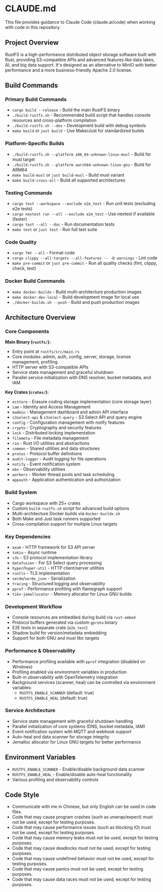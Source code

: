 # CLAUDE.md

This file provides guidance to Claude Code (claude.ai/code) when working with code in this repository.

## Project Overview

RustFS is a high-performance distributed object storage software built with Rust, providing S3-compatible APIs and advanced features like data lakes, AI, and big data support. It's designed as an alternative to MinIO with better performance and a more business-friendly Apache 2.0 license.

## Build Commands

### Primary Build Commands
- `cargo build --release` - Build the main RustFS binary
- `./build-rustfs.sh` - Recommended build script that handles console resources and cross-platform compilation
- `./build-rustfs.sh --dev` - Development build with debug symbols
- `make build` or `just build` - Use Make/Just for standardized builds

### Platform-Specific Builds
- `./build-rustfs.sh --platform x86_64-unknown-linux-musl` - Build for musl target
- `./build-rustfs.sh --platform aarch64-unknown-linux-gnu` - Build for ARM64
- `make build-musl` or `just build-musl` - Build musl variant
- `make build-cross-all` - Build all supported architectures

### Testing Commands
- `cargo test --workspace --exclude e2e_test` - Run unit tests (excluding e2e tests)
- `cargo nextest run --all --exclude e2e_test` - Use nextest if available (faster)
- `cargo test --all --doc` - Run documentation tests
- `make test` or `just test` - Run full test suite

### Code Quality
- `cargo fmt --all` - Format code
- `cargo clippy --all-targets --all-features -- -D warnings` - Lint code
- `make pre-commit` or `just pre-commit` - Run all quality checks (fmt, clippy, check, test)

### Docker Build Commands
- `make docker-buildx` - Build multi-architecture production images
- `make docker-dev-local` - Build development image for local use
- `./docker-buildx.sh --push` - Build and push production images

## Architecture Overview

### Core Components

**Main Binary (`rustfs/`):**
- Entry point at `rustfs/src/main.rs`
- Core modules: admin, auth, config, server, storage, license management, profiling
- HTTP server with S3-compatible APIs
- Service state management and graceful shutdown
- Parallel service initialization with DNS resolver, bucket metadata, and IAM

**Key Crates (`crates/`):**
- `ecstore` - Erasure coding storage implementation (core storage layer)
- `iam` - Identity and Access Management
- `madmin` - Management dashboard and admin API interface  
- `s3select-api` & `s3select-query` - S3 Select API and query engine
- `config` - Configuration management with notify features
- `crypto` - Cryptography and security features
- `lock` - Distributed locking implementation
- `filemeta` - File metadata management
- `rio` - Rust I/O utilities and abstractions
- `common` - Shared utilities and data structures
- `protos` - Protocol buffer definitions
- `audit-logger` - Audit logging for file operations
- `notify` - Event notification system
- `obs` - Observability utilities
- `workers` - Worker thread pools and task scheduling
- `appauth` - Application authentication and authorization

### Build System
- Cargo workspace with 25+ crates
- Custom `build-rustfs.sh` script for advanced build options
- Multi-architecture Docker builds via `docker-buildx.sh`
- Both Make and Just task runners supported
- Cross-compilation support for multiple Linux targets

### Key Dependencies
- `axum` - HTTP framework for S3 API server
- `tokio` - Async runtime
- `s3s` - S3 protocol implementation library
- `datafusion` - For S3 Select query processing  
- `hyper`/`hyper-util` - HTTP client/server utilities
- `rustls` - TLS implementation
- `serde`/`serde_json` - Serialization
- `tracing` - Structured logging and observability
- `pprof` - Performance profiling with flamegraph support
- `tikv-jemallocator` - Memory allocator for Linux GNU builds

### Development Workflow
- Console resources are embedded during build via `rust-embed`
- Protocol buffers generated via custom `gproto` binary
- E2E tests in separate crate (`e2e_test`)
- Shadow build for version/metadata embedding
- Support for both GNU and musl libc targets

### Performance & Observability
- Performance profiling available with `pprof` integration (disabled on Windows)
- Profiling enabled via environment variables in production
- Built-in observability with OpenTelemetry integration
- Background services (scanner, heal) can be controlled via environment variables:
  - `RUSTFS_ENABLE_SCANNER` (default: true)
  - `RUSTFS_ENABLE_HEAL` (default: true)

### Service Architecture
- Service state management with graceful shutdown handling
- Parallel initialization of core systems (DNS, bucket metadata, IAM)
- Event notification system with MQTT and webhook support
- Auto-heal and data scanner for storage integrity
- Jemalloc allocator for Linux GNU targets for better performance

## Environment Variables
- `RUSTFS_ENABLE_SCANNER` - Enable/disable background data scanner
- `RUSTFS_ENABLE_HEAL` - Enable/disable auto-heal functionality
- Various profiling and observability controls

## Code Style
- Communicate with me in Chinese, but only English can be used in code files.
- Code that may cause program crashes (such as unwrap/expect) must not be used, except for testing purposes.
- Code that may cause performance issues (such as blocking IO) must not be used, except for testing purposes.
- Code that may cause memory leaks must not be used, except for testing purposes.
- Code that may cause deadlocks must not be used, except for testing purposes.
- Code that may cause undefined behavior must not be used, except for testing purposes.
- Code that may cause panics must not be used, except for testing purposes.
- Code that may cause data races must not be used, except for testing purposes.

